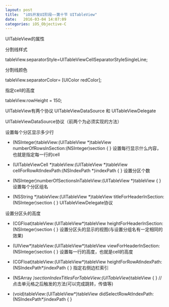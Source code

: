 ```yaml
---
layout: post
title:  "iOS开发UI阶段——第十节 UITableView"
date:   2016-03-04 14:07:09
categories: iOS_Objective-C
---
```

UITableView的属性

分割线样式

tableView.separatorStyle=UITableViewCellSeparatorStyleSingleLine;

分割线颜色

tableView.separatorColor= [UIColor redColor];

指定cell的高度

tableView.rowHeight = 150;

UITableView有两个协议 UITableViewDataSource 和 UITableViewDelegate

UITableViewDataSource协议（前两个为必须实现的方法）

设置每个分区显示多少行

- (NSInteger)tableView:(UITableView *)tableView numberOfRowsInSection:(NSInteger)section { }
设置每行显示什么内容，也就是指定每一行的cell

- (UITableViewCell *)tableView:(UITableView *)tableView cellForRowAtIndexPath:(NSIndexPath *)indexPath { }
设置分区个数

- (NSInteger)numberOfSectionsInTableView:(UITableView *)tableView { }
设置每个分区组名

- (NSString *)tableView:(UITableView *)tableView titleForHeaderInSection:(NSInteger)section { }
UITableViewDelegate协议

设置分区头的高度

- (CGFloat)tableView:(UITableView*)tableView heightForHeaderInSection:(NSInteger)section { }
设置分区头的显示的视图(与设置分组名有一定相同的效果)

- (UIView*)tableView:(UITableView*)tableView viewForHeaderInSection:(NSInteger)section { }
设置每一行的高度，也就是cell的高度

- (CGFloat)tableView:(UITableView*)tableView heightForRowAtIndexPath:(NSIndexPath*)indexPath { }
指定右侧边栏索引

- (NSArray *)sectionIndexTitlesForTableView:(UITableView*)tableView { }
//点击单元格之后触发的方法(可以完成跳转，传值等)

- (void)tableView:(UITableView*)tableView didSelectRowAtIndexPath:(NSIndexPath*)indexPath { }
